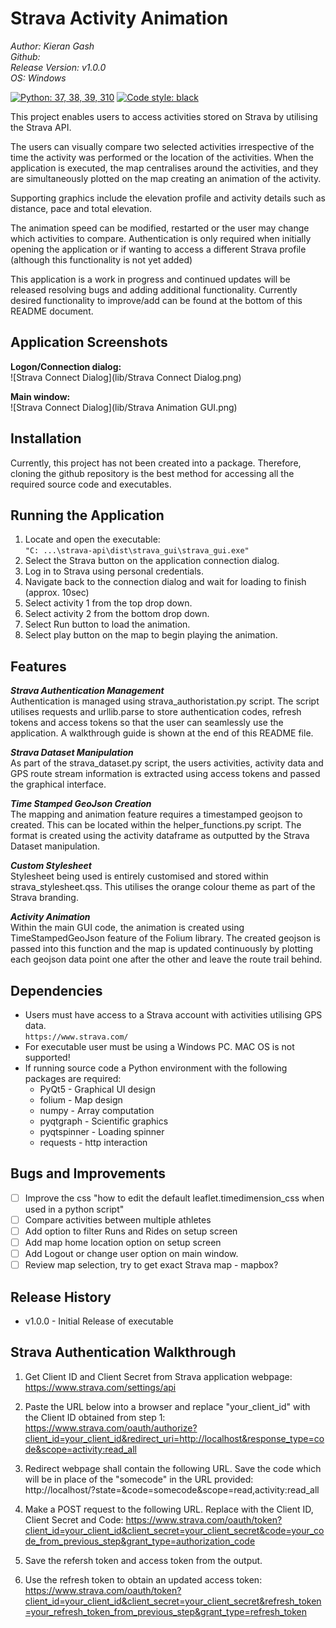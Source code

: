 # Strava Activity Animation
*Author: Kieran Gash*\
*Github:*\
*Release Version: v1.0.0*\
*OS: Windows*

[![Python: 37, 38, 39, 310](https://img.shields.io/badge/python-3.7%20%7C%203.8%20%7C%203.9%20%7C%203.10-blue)](https://python.org)
[![Code style: black](https://img.shields.io/badge/code%20style-black-000000.svg)](https://github.com/)

This project enables users to access activities stored on Strava by utilising the Strava API.

The users can visually compare two selected activities irrespective of the time the activity was performed or the
location of the activities. When the application is executed, the map centralises around the activities, and they are 
simultaneously plotted on the map creating an animation of the activity. 

Supporting graphics include the elevation profile and activity details such as
distance, pace and total elevation.

The animation speed can be modified, restarted or the user may change which activities to compare. Authentication is
only required when initially opening the application or if wanting to access a different Strava profile (although this
functionality is not yet added)

This application is a work in progress and continued updates will be released resolving bugs and adding additional
functionality. Currently desired functionality to improve/add can be found at the bottom of this README document. 

## Application Screenshots
**Logon/Connection dialog:**\
![Strava Connect Dialog](lib/Strava Connect Dialog.png)

**Main window:**\
![Strava Connect Dialog](lib/Strava Animation GUI.png)

## Installation
Currently, this project has not been created into a package. Therefore, cloning the github repository is the best method
for accessing all the required source code and executables.

## Running the Application
1. Locate and open the executable:\
`"C: ...\strava-api\dist\strava_gui\strava_gui.exe"`
2. Select the Strava button on the application connection dialog. 
3. Log in to Strava using personal credentials. 
4. Navigate back to the connection dialog and wait for loading to finish (approx. 10sec)
5. Select activity 1 from the top drop down. 
6. Select activity 2 from the bottom drop down.
7. Select Run button to load the animation. 
8. Select play button on the map to begin playing the animation. 

## Features
***Strava Authentication Management***\
Authentication is managed using strava_authoristation.py script. The script utilises requests and urllib.parse to store
authentication codes, refresh tokens and access tokens so that the user can seamlessly use the application. A
walkthrough guide is shown at the end of this README file. 

***Strava Dataset Manipulation***\
As part of the strava_dataset.py script, the users activities, activity data and GPS route stream information is
extracted using access tokens and passed the graphical interface.

***Time Stamped GeoJson Creation***\
The mapping and animation feature requires a timestamped geojson to created. This can be located within the
helper_functions.py script. The format is created using the activity dataframe as outputted by the Strava Dataset
manipulation. 

***Custom Stylesheet***\
Stylesheet being used is entirely customised and stored within strava_stylesheet.qss. This utilises the orange colour
theme as part of the Strava branding. 

***Activity Animation***\
Within the main GUI code, the animation is created using TimeStampedGeoJson feature of the Folium library. The created
geojson is passed into this function and the map is updated continuously by plotting each geojson data point one after
the other and leave the route trail behind. 


## Dependencies
* Users must have access to a Strava account with activities utilising GPS data. \
`https://www.strava.com/`
* For executable user must be using a Windows PC. MAC OS is not supported!
* If running source code a Python environment with the following packages are required:
  * PyQt5 - Graphical UI design
  * folium - Map design
  * numpy - Array computation
  * pyqtgraph - Scientific graphics
  * pyqtspinner - Loading spinner
  * requests - http interaction

## Bugs and Improvements
- [ ] Improve the css "how to edit the default leaflet.timedimension_css when used in a python script"
- [ ] Compare activities between multiple athletes
- [ ] Add option to filter Runs and Rides on setup screen
- [ ] Add map home location option on setup screen
- [ ] Add Logout or change user option on main window.
- [ ] Review map selection, try to get exact Strava map - mapbox?

## Release History
* v1.0.0 - Initial Release of executable

## Strava Authentication Walkthrough

1) Get Client ID and Client Secret from Strava application webpage:
https://www.strava.com/settings/api

2) Paste the URL below into a browser and replace "your_client_id" with the Client ID obtained from step 1:
https://www.strava.com/oauth/authorize?client_id=your_client_id&redirect_uri=http://localhost&response_type=code&scope=activity:read_all

3) Redirect webpage shall contain the following URL. Save the code which will be in place of the "somecode" in the URL provided:
http://localhost/?state=&code=somecode&scope=read,activity:read_all

4) Make a POST request to the following URL. Replace with the Client ID, Client Secret and Code:
https://www.strava.com/oauth/token?client_id=your_client_id&client_secret=your_client_secret&code=your_code_from_previous_step&grant_type=authorization_code

5) Save the refersh token and access token from the output. 

6) Use the refresh token to obtain an updated access token:
https://www.strava.com/oauth/token?client_id=your_client_id&client_secret=your_client_secret&refresh_token=your_refresh_token_from_previous_step&grant_type=refresh_token 